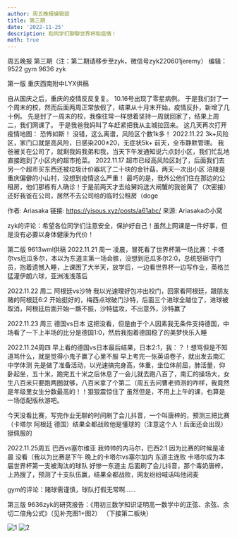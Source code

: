 ```yaml
---
author: 周五晚报编辑部
title: 第三期
date: '2022-11-25'
description: 和同学们聊聊世界杯和疫情！
math: true
---
```

周五晚报 第三期（注：第二期请移步至zyk，微信号zyk220601jeremy）
编辑：9522 gym 9636 zyk

第一版 重庆西南附中LYX供稿

自从国庆之后，重庆的疫情反反复复。
10.16号出现了零星病例。
于是我们封了一个周末的校，然而后面两周正常放假了，结果从十月末开始，疫情反扑，新增了几十例。
先是封了一周末的校，我像往常一样想着坚持一周就回家了，结果上周二，我们网课了。
于是我爸我妈叫了车赶紧把我从主城拉回来。
这几天再次打开疫情地图：
恐怖如斯！
没错，这么离谱，风险区个数1k多！
2022.11.22 3k+风险区，家门口就是高风险，日感染200±20，无症状5k+
前天，全市静默管理。
我爸被关在公司了，就剩我妈我弟和我，当天下午发通知说六点封小区，我们忙乱地直接跑到了小区内的超市抢菜。
2022.11.17 超市已经高风险区封了，后面我们去另一个超市买东西还被垃圾计价器坑了二十块的金针菇，两天一次出小区
涪陵是重庆偏僻的小山村，没想到疫情这么严重！
最巧的是，我外公他们住在那边的公租房，他们那栋有人确诊！于是前两天才去给舅妈送大闸蟹的我爸黄了（次密接）还好我爸在公司，居然不去公司给的临时公租房（doge

作者: Ariasaka
链接: https://yisous.xyz/posts/a61abc/
来源: Ariasakaの小窝

zyk的评论：希望各位同学们注意安全，保护好自己！虽然上网课是一件好事，但是没有必要以身体健康为代价！

第二版 9613wml供稿
2022.11.21 周一
凌晨，冒死看了世界杯第一场比赛：卡塔尔vs厄瓜多尔，本以为东道主第一场会胜，没想到厄瓜多尔2:0，总统怒砸守门员，抱着遗憾入睡，上课困了大半天，放学后，一边看世界杯一边写作业，英格兰猛灌伊朗六球，亚洲浅浅落后

2022.11.22 周二
阿根廷vs沙特  我以光速理好包冲出校门，回家看阿根廷，跟朋友赌的阿根廷6:2 开始挺好的，梅西点球破门沙特，后面三个进球全越位了，进球被取消，阿根廷后面开始一蹶不振，沙特猛攻，不出意外，沙特赢了

2022.11.23 周三
德国vs日本 这把没看，但是由于个人因素我无条件支持德国，中场看了一下上半场的比分是德国1:0，然后我抱着德国稳了的美梦快乐入睡

2022.11.24周四
早上看的德国vs日本最后结果，日本2:1，我：？！想骂但是不知道骂什么，就是觉得小鬼子赢了心里不服
早上考完一张英语卷子，就出发去南汇中学体测  先是做了准备活动，以光速搞完身高，体重，坐位体前屈，肺活量，仰卧起坐，五十米，跑完五十米之后休息了一会儿就去跑八百了，南汇的操场大，女生八百米只要跑两圈就够，八百米拿了个第二（周五去问曹老师测的咋样，我竟然是年级里女生分数最高的！！狠狠震惊住了   虽然但是，不用上上午的课，也算是一场低配版秋游吧。

今天没看比赛，写完作业无聊的时间刷了会儿抖音，一个叫唐梓的，预测三把比赛（卡塔尔 阿根廷 德国）结果全都战败他是懂球的（注意这个人！后面还会出现）挺佩服的

2022.11.25周五
巴西vs塞尔维亚 我帅帅的内马尔，巴西2:1 因为比赛的时候是凌晨 没看（我以为比赛是下午
晚上的卡塔尔vs塞尔加内 东道主连败 卡塔尔成为本届世界杯第一支被淘汰的球队 好惨一东道主
后面刷了会儿抖音，那个毒奶唐梓，上热搜了，预测了十支队伍赢，结果全都战败，网友纷纷喊话叫他闭麦

gym的评论：赌球需谨慎，球队打假无常啊……

第三版 9636zyk的研究报告：《用初三数学知识证明高一数学中的正弦、余弦、余切二倍角公式》（见补充图1+图2）
（下接第二板块）

![1](1.jpg)
![2](2.jpg)
